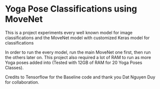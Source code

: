 # Yoga Pose Classifications using MoveNet

This is a project experiments every well known model for image classifications and the MoveNet model with customized Keras model for classifications

In order to run the every model, run the main MoveNet one first, then run the others later on. This project also required a lot of RAM to run as more Yoga poses added into (Tested with 12GB of RAM for 20 Yoga Poses Classes). 

Credits to Tensorflow for the Baseline code and thank you Dat Nguyen Duy for collaboration.
